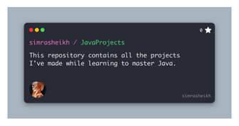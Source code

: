 ![](https://github.com/simrasheikh/JavaProjects/blob/404870ca4abbd7fac903f5681c67ad3db75c5f67/image.jpg)
